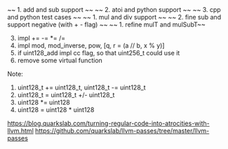 ##

~~ 1. add and sub support ~~
~~ 2. atoi and python support ~~
~~ 3. cpp and python test cases ~~
~~ 1. mul and div support ~~
~~ 2. fine sub and support negative (with + - flag) ~~
~~ 1. refine mulT and mulSubT~~


3. impl += -= *= /=
4. impl mod, mod_inverse, pow, [q, r = (a // b, x % y)]
5. if uint128_add impl cc flag, so that uint256_t could use it
6. remove some virtual function


Note:
1. uint128_t += uint128_t, uint128_t -= uint128_t
2. uint128_t = uint128_t +/- uint128_t
3. uint128 *= uint128
4. uint128 = uint128 * uint128


https://blog.quarkslab.com/turning-regular-code-into-atrocities-with-llvm.html
https://github.com/quarkslab/llvm-passes/tree/master/llvm-passes
